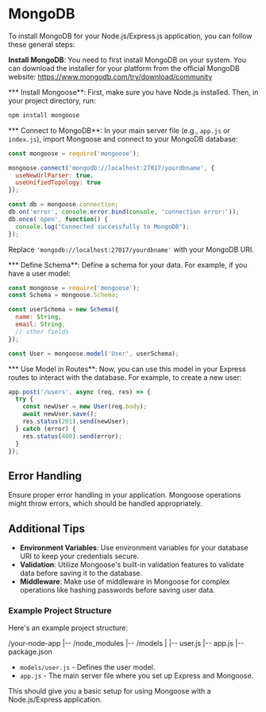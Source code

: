 # MongoDB

To install MongoDB for your Node.js/Express.js application, you can follow these general steps:

**Install MongoDB**: You need to first install MongoDB on your system. You can download the installer for your platform from the official MongoDB website: <https://www.mongodb.com/try/download/community>

*** Install Mongoose**:
First, make sure you have Node.js installed. Then, in your project directory, run:

```bash
npm install mongoose
```

*** Connect to MongoDB**:
In your main server file (e.g., `app.js` or `index.js`), import Mongoose and connect to your MongoDB database:

```javascript
const mongoose = require('mongoose');

mongoose.connect('mongodb://localhost:27017/yourdbname', {
  useNewUrlParser: true,
  useUnifiedTopology: true
});

const db = mongoose.connection;
db.on('error', console.error.bind(console, 'connection error:'));
db.once('open', function() {
  console.log("Connected successfully to MongoDB");
});
```

Replace `'mongodb://localhost:27017/yourdbname'` with your MongoDB URI.

*** Define Schema**:
Define a schema for your data. For example, if you have a user model:

```javascript
const mongoose = require('mongoose');
const Schema = mongoose.Schema;

const userSchema = new Schema({
  name: String,
  email: String,
  // other fields
});

const User = mongoose.model('User', userSchema);
```

*** Use Model in Routes**:
Now, you can use this model in your Express routes to interact with the database. For example, to create a new user:

```javascript
app.post('/users', async (req, res) => {
  try {
    const newUser = new User(req.body);
    await newUser.save();
    res.status(201).send(newUser);
  } catch (error) {
    res.status(400).send(error);
  }
});
```

## Error Handling

Ensure proper error handling in your application. Mongoose operations might throw errors, which should be handled appropriately.

## Additional Tips

- **Environment Variables**: Use environment variables for your database URI to keep your credentials secure.
- **Validation**: Utilize Mongoose's built-in validation features to validate data before saving it to the database.
- **Middleware**: Make use of middleware in Mongoose for complex operations like hashing passwords before saving user data.

### Example Project Structure

Here's an example project structure:

/your-node-app
|-- /node_modules
|-- /models
|   |-- user.js
|-- app.js
|-- package.json

- `models/user.js` - Defines the user model.
- `app.js` - The main server file where you set up Express and Mongoose.

This should give you a basic setup for using Mongoose with a Node.js/Express application.
